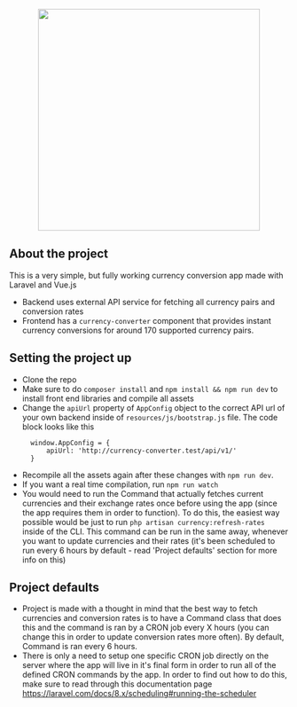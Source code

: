 <p align="center"><a href="https://laravel.com" target="_blank"><img src="https://raw.githubusercontent.com/laravel/art/master/logo-lockup/5%20SVG/2%20CMYK/1%20Full%20Color/laravel-logolockup-cmyk-red.svg" width="400"></a></p>

## About the project

This is a very simple, but fully working currency conversion app made with Laravel and Vue.js
- Backend uses external API service for fetching all currency pairs and conversion rates
- Frontend has a `currency-converter` component that provides instant currency conversions for around 170 supported currency pairs.

## Setting the project up
- Clone the repo
- Make sure to do `composer install` and `npm install && npm run dev` to install front end libraries and compile all assets
- Change the `apiUrl` property of `AppConfig` object to the correct API url of your own backend inside of `resources/js/bootstrap.js` file.
The code block looks like this 
  ```
    window.AppConfig = {
        apiUrl: 'http://currency-converter.test/api/v1/'
    }
  ```
- Recompile all the assets again after these changes with `npm run dev`.
- If you want a real time compilation, run `npm run watch`
- You would need to run the Command that actually fetches current currencies and their exchange rates once before using the app
  (since the app requires them in order to function). To do this, the easiest way possible would be just to run `php artisan currency:refresh-rates`
  inside of the CLI. This command can be run in the same away, whenever you want to update currencies and their rates (it's been scheduled 
  to run every 6 hours by default - read 'Project defaults' section for more info on this)

## Project defaults
- Project is made with a thought in mind that the best way to fetch currencies and conversion rates is to have a Command class that does this
and the command is ran by a CRON job every X hours (you can change this in order to update conversion rates more often). By default, Command is ran
  every 6 hours.
- There is only a need to setup one specific CRON job directly on the server where the app will live in it's final form in order to run
all of the defined CRON commands by the app. In order to find out how to do this, make sure to read through this documentation page 
  https://laravel.com/docs/8.x/scheduling#running-the-scheduler

